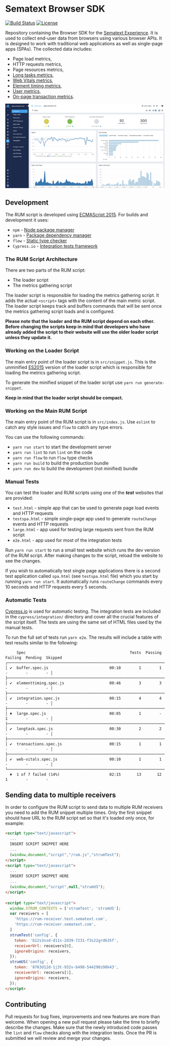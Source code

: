 # Sematext Browser SDK

[![Build Status](https://travis-ci.org/sematext/browser-sdk.svg?branch=master)](https://travis-ci.org/sematext/browser-sdk)
[![License](https://img.shields.io/github/license/sematext/browser-sdk)](https://img.shields.io/github/license/sematext/browser-sdk)

Repository containing the Browser SDK for the [Sematext Experience](https://sematext.com/experience/). It is used to collect end-user data from browsers using various browser APIs. It is designed to work with traditional web applications as well as single-page apps (SPAs). The collected data includes:

 - Page load metrics,
 - HTTP requests metrics,
 - Page resources metrics,
 - [Long tasks metrics](https://sematext.com/docs/experience/longtasks/),
 - [Web Vitals metrics](https://sematext.com/docs/experience/webvitals/),
 - [Element timing metrics](https://sematext.com/docs/experience/element-timing/),
 - [User metrics](https://sematext.com/docs/experience/user-identification/),
 - [On-page transaction metrics](https://sematext.com/docs/experience/on-page-transaction/).

![Sematext Cloud Experience](docs/images/sematext_cloud_experience_overview.png) 

## Development

The RUM script is developed using [ECMAScript 2015](https://en.wikipedia.org/wiki/ECMAScript). For builds and development it uses:
 
 - `npm` - [Node package manager](https://npm.org)
 - `yarn` - [Package dependency manager](https://yarnpkg.com)
 - `flow` - [Static type checker](https://flow.org)
 - `Cypress.io` - [Integration tests framework](https://www.cypress.io)

### The RUM Script Architecture

There are two parts of the RUM script: 

 - The loader script
 - The metrics gathering script

The loader script is responsible for loading the metrics gathering script. 
It adds the actual `<script>` tags with the content of the main metric script. 
The loader script keeps track and buffers commands that will be sent once the 
metrics gathering script loads and is configured.

**Please note that the loader and the RUM script depend on each other.
Before changing the scripts keep in mind that developers who have already added the script
to their website will use the older loader script unless they update it.**

### Working on the Loader Script

The main entry point of the loader script is in `src/snippet.js`. 
This is the unminified [ES2015]((https://en.wikipedia.org/wiki/ECMAScript)) version 
of the loader script which is responsible for loading the metrics gathering script. 

To generate the minified snippet of the loader script use `yarn run generate-snippet`.

**Keep in mind that the loader script should be compact.**

### Working on the Main RUM Script

The main entry point of the RUM script is in `src/index.js`. Use `eslint` to catch any 
style issues and `flow` to catch any type errors.

You can use the following commands:

 - `yarn run start` to start the development server
 - `yarn run lint` to run `lint` on the code
 - `yarn run flow` to run `flow` type checks
 - `yarn run build` to build the production bundle
 - `yarn run dev` to build the development (not minified) bundle

### Manual Tests

You can test the loader and RUM scripts using one of the ***test*** websites that are provided:

 - `test.html` - simple app that can be used to generate page load events and HTTP requests 
 - `testspa.html` - simple single-page app used to generate `routeChange` events and HTTP requests 
 - `large.html` - app used for testing large requests sent from the RUM script
 - `e2e.html` - app used for most of the integration tests 

Run `yarn run start` to run a small test website which runs the dev
version of the RUM script. After making changes to the script, reload the
website to see the changes. 

If you wish to automatically test single page applications there is a second test application
called `spa.html` (see `testspa.html` file) which you start by running `yarn run start`. It 
automatically runs `routeChange` commands every 10 seconds and HTTP requests every 5 seconds.

### Automatic Tests

[Cypress.io](https://www.cypress.io) is used for automatic testing. The integration
tests are included in the `cypress/integration/` directory and cover all the crucial
features of the script itself. The tests are using the same set of HTML files used 
by the manual tests.  

To run the full set of tests run `yarn e2e`. The results will include a table with test
results similar to the following:

```
     Spec                                              Tests  Passing  Failing  Pending  Skipped
┌────────────────────────────────────────────────────────────────────────────────────────────────┐
│ ✔  buffer.spec.js                           00:10        1        1        -        -        - │
├────────────────────────────────────────────────────────────────────────────────────────────────┤
│ ✔  elementtiming.spec.js                    00:46        3        3        -        -        - │
├────────────────────────────────────────────────────────────────────────────────────────────────┤
│ ✔  integration.spec.js                      00:15        4        4        -        -        - │
├────────────────────────────────────────────────────────────────────────────────────────────────┤
│ ✖  large.spec.js                            00:05        1        -        1        -        - │
├────────────────────────────────────────────────────────────────────────────────────────────────┤
│ ✔  longtask.spec.js                         00:30        2        2        -        -        - │
├────────────────────────────────────────────────────────────────────────────────────────────────┤
│ ✔  transactions.spec.js                     00:15        1        1        -        -        - │
├────────────────────────────────────────────────────────────────────────────────────────────────┤
│ ✔  web-vitals.spec.js                       00:10        1        1        -        -        - │
└────────────────────────────────────────────────────────────────────────────────────────────────┘
  ✖  1 of 7 failed (14%)                      02:15       13       12        1        -        -
```

## Sending data to multiple receivers 

In order to configure the RUM script to send data to multiple RUM receivers you
need to add the RUM snippet multiple times. Only the first snippet should have
URL to the RUM script set so that it's loaded only once, for example:

```html
<script type="text/javascript">
  ...
  INSERT SCRIPT SNIPPET HERE
  ...
  (window,document,"script","/rum.js","strumTest");
</script>
<script type="text/javascript">
  ...
  INSERT SCRIPT SNIPPET HERE
  ...
  (window,document,"script",null,"strumUS");
</script>

<script type="text/javascript">
  window.STRUM_CONTEXTS = ['strumTest', 'strumUS'];
  var receivers = [
    'https://rum-receiver.test.sematext.com',
    'https://rum-receiver.sematext.com',
  ]
  strumTest('config', {
    token: 'b12s3ssd-d11s-2d39-7231-f3s22grd635f',
    receiverUrl: receivers[0],
    ignoreOrigins: receivers,
  });
  strumUS('config', {
    token: '8763d12d-1j3t-932v-b498-544290z98k43',
    receiverUrl: receivers[1],
    ignoreOrigins: receivers,
  });
</script>
```

## Contributing

Pull requests for bug fixes, improvements and new features are more than welcome. When opening a new pull request please take the time to briefly describe the changes. Make sure that the newly introduced code passes the `lint` and `flow` checks along with the integration tests. Once the PR is submitted we will review and merge your changes.

